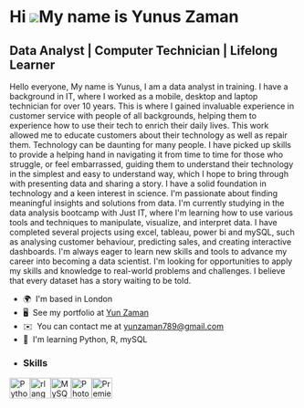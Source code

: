 Hi ![](https://user-images.githubusercontent.com/18350557/176309783-0785949b-9127-417c-8b55-ab5a4333674e.gif)My name is Yunus Zaman
===================================================================================================================================

Data Analyst | Computer Technician | Lifelong Learner
-----------------------------------------------------

Hello everyone, My name is Yunus, I am a data analyst in training. I have a background in IT, where I worked as a mobile, desktop and laptop technician for over 10 years. This is where I gained invaluable experience in customer service with people of all backgrounds, helping them to experience how to use their tech to enrich their daily lives. This work allowed me to educate customers about their technology as well as repair them. Technology can be daunting for many people. I have picked up skills to provide a helping hand in navigating it from time to time for those who struggle, or feel embarrassed, guiding them to understand their technology in the simplest and easy to understand way, which I hope to bring through with presenting data and sharing a story. I have a solid foundation in technology and a keen interest in science. I'm passionate about finding meaningful insights and solutions from data. I'm currently studying in the data analysis bootcamp with Just IT, where I'm learning how to use various tools and techniques to manipulate, visualize, and interpret data. I have completed several projects using excel, tableau, power bi and mySQL, such as analysing customer behaviour, predicting sales, and creating interactive dashboards. I'm always eager to learn new skills and tools to advance my career into becoming a data scientist. I'm looking for opportunities to apply my skills and knowledge to real-world problems and challenges. I believe that every dataset has a story waiting to be told.

*   🌍  I'm based in London
*   🖥️  See my portfolio at [Yun Zaman](http://https://sites.google.com/view/yunportfolio/home)
*   ✉️  You can contact me at [yunzaman789@gmail.com](mailto:yunzaman789@gmail.com)
*   🧠  I'm learning Python, R, mySQL
*   ### Skills 
<p align="left">
<a href="https://www.python.org/" target="_blank" rel="noreferrer"><img src="https://raw.githubusercontent.com/danielcranney/readme-generator/main/public/icons/skills/python-colored.svg" width="36" height="36" alt="Python" /></a><a href="https://www.r-project.org/" target="_blank" rel="noreferrer"><img src="https://raw.githubusercontent.com/danielcranney/readme-generator/main/public/icons/skills/rlang-colored.svg" width="36" height="36" alt="rlang" /></a><a href="https://www.mysql.com/" target="_blank" rel="noreferrer"><img src="https://raw.githubusercontent.com/danielcranney/readme-generator/main/public/icons/skills/mysql-colored.svg" width="36" height="36" alt="MySQL" /></a><a href="https://www.adobe.com/uk/products/photoshop.html" target="_blank" rel="noreferrer"><img src="https://raw.githubusercontent.com/danielcranney/readme-generator/main/public/icons/skills/photoshop-colored.svg" width="36" height="36" alt="Photoshop" /></a><a href="https://www.adobe.com/uk/products/premiere.html" target="_blank" rel="noreferrer"><img src="https://raw.githubusercontent.com/danielcranney/readme-generator/main/public/icons/skills/premierepro-colored.svg" width="36" height="36" alt="Premiere Pro" /></a>
                    </p>
              
